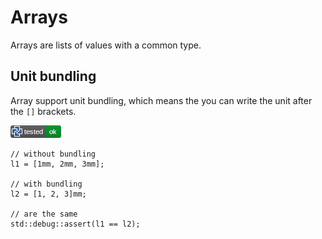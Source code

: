 # Arrays

Arrays are lists of values with a common type.

## Unit bundling

Array support unit bundling, which means the you can write the unit after the `[]` brackets.

[![test](.test/array_unit_bundling.png)](.test/array_unit_bundling.md)

```µcad,array_unit_bundling
// without bundling
l1 = [1mm, 2mm, 3mm];

// with bundling
l2 = [1, 2, 3]mm;

// are the same
std::debug::assert(l1 == l2);
```
